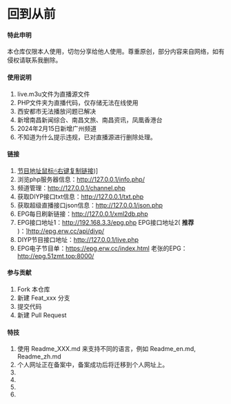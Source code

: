 # 回到从前

#### 特此申明
本仓库仅限本人使用，切勿分享给他人使用。尊重原创，部分内容来自网络，如有侵权请联系我删除。

#### 使用说明
1. live.m3u文件为直播源文件
2. PHP文件夹为直播代码，仅存储无法在线使用
3. 西安都市无法播放问题已解决
4. 新增南昌新闻综合、南昌文旅、南昌资讯，凤凰香港台
5. 2024年2月15日新增广州频道
6. 不知道为什么提示违规，已对直播源进行删除处理。


#### 链接

1.  [节目地址鼠标🖱右键复制链接](https://raw.githubusercontent.com/tianfuchuan/tfc/main/live.m3u))]
2.  浏览php服务器信息：http://127.0.0.1/info.php/
3.  频道管理：http://127.0.0.1/channel.php
4.  获取DIYP接口txt信息：http://127.0.0.1/txt.php
5.  获取超级直播接口json信息：http://127.0.0.1/json.php
6.  EPG每日刷新链接：http://127.0.0.1/xml2db.php
7.  EPG接口地址1：http://192.168.3.3/epg.php        EPG接口地址2( **推荐** )：]http://epg.erw.cc/api/diyp/
8.  DIYP节目接口地址：http://127.0.0.1/live.php
9.  EPG电子节目单：https://epg.erw.cc/index.html      老张的EPG：http://epg.51zmt.top:8000/



#### 参与贡献

1.  Fork 本仓库
2.  新建 Feat_xxx 分支
3.  提交代码
4.  新建 Pull Request


#### 特技

1.  使用 Readme\_XXX.md 来支持不同的语言，例如 Readme\_en.md, Readme\_zh.md
2.  个人网址正在备案中，备案成功后将迁移到个人网址上。
3.  
4.  
5.  
6.  
